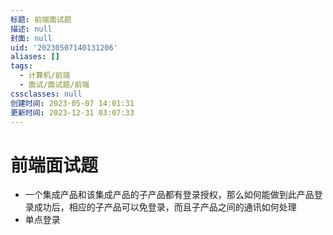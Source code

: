 ```yaml
---
标题: 前端面试题
描述: null
封面: null
uid: '20230507140131206'
aliases: []
tags:
  - 计算机/前端
  - 面试/面试题/前端
cssclasses: null
创建时间: 2023-05-07 14:01:31
更新时间: 2023-12-31 03:07:33
---
```


# 前端面试题

- 一个集成产品和该集成产品的子产品都有登录授权，那么如何能做到此产品登录成功后，相应的子产品可以免登录，而且子产品之间的通讯如何处理
- 单点登录

